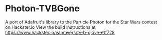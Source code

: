 # Photon-TVBGone
A port of Adafruit's library to the Particle Photon for the Star Wars contest on Hackster.io
View the build instructions at https://www.hackster.io/vanmyers/tv-b-glove-e1f728
